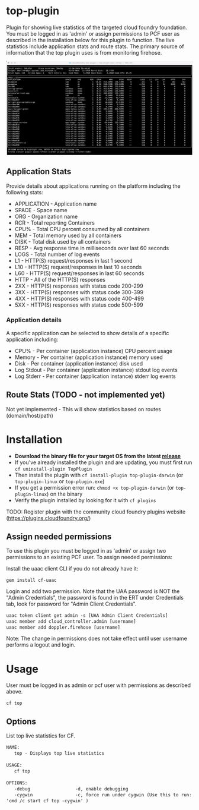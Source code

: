 # top-plugin

Plugin for showing live statistics of the targeted cloud foundry foundation.  You
must be logged in as 'admin' or assign permissions to PCF user as described in the
installation below for this plugin to function.  The live statistics include
application stats and route stats. The primary source of information
that the top plugin uses is from monitoring firehose.

![Screenshot](screenshots/screencast1.gif?raw=true)

## Application Stats

Provide details about applications running on the platform including the following
stats:

* APPLICATION - Application name
* SPACE - Space name
* ORG - Organization name
* RCR - Total reporting Containers
* CPU% - Total CPU percent consumed by all containers
* MEM - Total memory used by all containers
* DISK - Total disk used by all containers
* RESP - Avg response time in milliseconds over last 60 seconds
* LOGS - Total number of log events
* L1 - HTTP(S) request/responses in last 1 second
* L10 - HTTP(S) request/responses in last 10 seconds
* L60 - HTTP(S) request/responses in last 60 seconds
* HTTP - All of the HTTP(S) responses
* 2XX - HTTP(S) responses with status code 200-299
* 3XX - HTTP(S) responses with status code 300-399
* 4XX - HTTP(S) responses with status code 400-499
* 5XX - HTTP(S) responses with status code 500-599

### Application details

A specific application can be selected to show details of a specific application including:

* CPU% - Per container (application instance) CPU percent usage
* Memory - Per container (application instance) memory used
* Disk - Per container (application instance) disk used
* Log Stdout - Per container (application instance) stdout log events
* Log Stderr - Per container (application instance) stderr log events

## Route Stats (TODO - not implemented yet)

Not yet implemented - This will show statistics based on routes (domain/host/path)

# Installation

* **Download the binary file for your target OS from the latest [release](https://github.com/kkellner/cloudfoundry-top-plugin/releases/latest)**
* If you've already installed the plugin and are updating, you must first run `cf uninstall-plugin TopPlugin`
* Then install the plugin with `cf install-plugin top-plugin-darwin`  (or `top-plugin-linux` or `top-plugin.exe`)
* If you get a permission error run: `chmod +x top-plugin-darwin` (or `top-plugin-linux`) on the binary
* Verify the plugin installed by looking for it with `cf plugins`

TODO: Register plugin with the community cloud foundry plugins website (https://plugins.cloudfoundry.org/)
<!---
```bash
cf add-plugin-repo CF-Community http://plugins.cloudfoundry.org/
cf install-plugin ./top-plugin-osx
```
-->
## Assign needed permissions

To use this plugin you must be logged in as 'admin' or assign two permissions
to an existing PCF user.  To assign needed permissions:

Install the uaac client CLI if you do not already have it:
```
gem install cf-uaac
```

Login and add two permission.  Note that the UAA password is NOT the
"Admin Credentials", the password is found in the ERT under Credentials tab,
look for password for "Admin Client Credentials".

```
uaac token client get admin -s [UAA Admin Client Credentials]  
uaac member add cloud_controller.admin [username]
uaac member add doppler.firehose [username]
```
Note: The change in permissions does not take effect until user username performs
a logout and login.


# Usage

User must be logged in as admin or pcf user with permissions as described above.
```
cf top
```

## Options

List top live statistics for CF.

```
NAME:
   top - Displays top live statistics

USAGE:
   cf top

OPTIONS:
   -debug                 -d, enable debugging
   -cygwin                -c, force run under cygwin (Use this to run: 'cmd /c start cf top -cygwin' )
```

